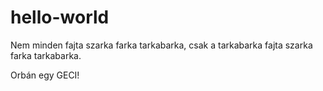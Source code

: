 # hello-world

Nem minden fajta szarka farka tarkabarka,
csak a tarkabarka fajta szarka farka tarkabarka.

Orbán egy GECI!
